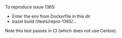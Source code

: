 
To reproduce issue 1365:

- Enter the env from Dockerfile in this dir
- bazel build //tests/repro-1365/...

Note this test passes in CI (which does not use Centos).
